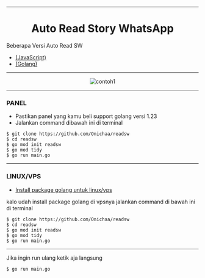 ___
<h1 align="center">Auto Read Story WhatsApp</h1>

Beberapa Versi Auto Read SW
- [(JavaScript)](https://github.com/Onichaa/readsw/tree/js)<br>
- [(Golang)](https://github.com/Onichaa/readsw)<br>
___
<p align="center">
  <img src="https://pomf2.lain.la/f/yxp1y9hx.jpg" alt="contoh1">
</p>

___
### PANEL

- Pastikan panel yang kamu beli support golang versi 1.23
- Jalankan command dibawah ini di terminal 


```
$ git clone https://github.com/Onichaa/readsw
$ cd readsw
$ go mod init readsw
$ go mod tidy
$ go run main.go
```

___
### LINUX/VPS

- [Install package golang untuk linux/vps](https://go.dev/doc/install)

kalo udah install package golang di vpsnya jalankan command di bawah ini di terminal

```
$ git clone https://github.com/Onichaa/readsw
$ cd readsw
$ go mod init readsw
$ go mod tidy
$ go run main.go
```

___
Jika ingin run ulang ketik aja langsung
```
$ go run main.go
```

